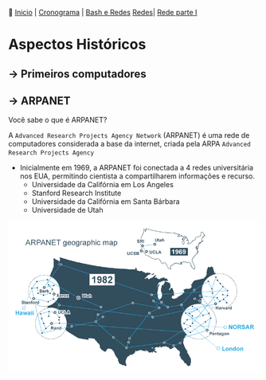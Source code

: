 👾 [Inicio](https://rayanepimentel.github.io/InfoSec-iniciante/) | [Cronograma](https://rayanepimentel.github.io/InfoSec-iniciante/cronograma/) | [Bash e Redes](https://rayanepimentel.github.io/InfoSec-iniciante/cronograma/bashRedes) [Redes](https://rayanepimentel.github.io/InfoSec-iniciante/redes/redes-iniciante/start.html)| [Rede parte I ](https://rayanepimentel.github.io/InfoSec-iniciante/redes/redes-iniciante/parte1/menu.html)

# Aspectos Históricos

## → Primeiros computadores

## → ARPANET

Você sabe o que é ARPANET? 

A `Advanced Research Projects Agency Network` (ARPANET) é uma rede de computadores considerada a base da internet, criada pela ARPA `Advanced Research Projects Agency`

- Inicialmente em 1969, a ARPANET foi conectada a 4 redes universitária nos EUA, permitindo cientista a compartilharem informações e recurso. 
    - Universidade da Califórnia em Los Angeles
    - Stanford Research Institute
    - Universidade da Califórnia em Santa Bárbara 
    - Universidade de Utah

![arpanet](./img/arpanet.png)